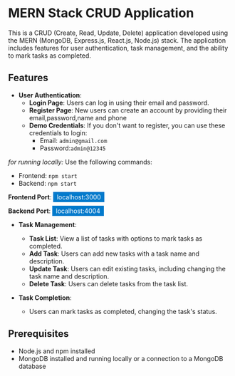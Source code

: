 # MERN Stack CRUD Application

This is a CRUD (Create, Read, Update, Delete) application developed using the MERN (MongoDB, Express.js, React.js, Node.js) stack. The application includes features for user authentication, task management, and the ability to mark tasks as completed.

## Features
  
- **User Authentication**:
  - **Login Page**: Users can log in using their email and password.
  - **Register Page**: New users can create an account by providing their email,password,name and phone
  - **Demo Credentials**: If you don't want to register, you can use these credentials to login:
    - Email: `admin@gmail.com `
    - Password:` admin@12345 ` 
    
 *for running locally:*
 Use the following commands:
 
 - Frontend: `npm start`
 - Backend: `npm start`

 **Frontend Port**: <span style="background-color: #007acc; color: white; padding: 0.2rem 0.5rem;">localhost:3000</span>
 
 **Backend Port**: <span style="background-color: #007acc; color: white; padding: 0.2rem 0.5rem;">localhost:4004</span>

- **Task Management**:
  - **Task List**: View a list of tasks with options to mark tasks as completed.
  - **Add Task**: Users can add new tasks with a task name and description.
  - **Update Task**: Users can edit existing tasks, including changing the task name and description.
  - **Delete Task**: Users can delete tasks from the task list.

- **Task Completion**:
  - Users can mark tasks as completed, changing the task's status.

## Prerequisites

- Node.js and npm installed
- MongoDB installed and running locally or a connection to a MongoDB database
